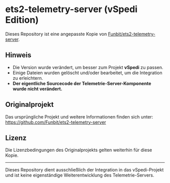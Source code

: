 # ets2-telemetry-server (vSpedi Edition)

Dieses Repository ist eine angepasste Kopie von [Funbit/ets2-telemetry-server](https://github.com/Funbit/ets2-telemetry-server).

## Hinweis
- Die Version wurde verändert, um besser zum Projekt **vSpedi** zu passen.
- Einige Dateien wurden gelöscht und/oder bearbeitet, um die Integration zu erleichtern.
- **Der eigentliche Sourcecode der Telemetrie-Server-Komponente wurde nicht verändert.**

## Originalprojekt
Das ursprüngliche Projekt und weitere Informationen finden sich unter:
https://github.com/Funbit/ets2-telemetry-server

## Lizenz
Die Lizenzbedingungen des Originalprojekts gelten weiterhin für diese Kopie.

---
Dieses Repository dient ausschließlich der Integration in das vSpedi-Projekt und ist keine eigenständige Weiterentwicklung des Telemetrie-Servers.

